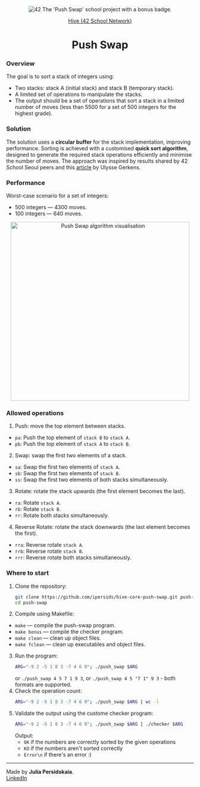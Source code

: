 <div align="center">
	<picture>
		<img src="https://github.com/ayogun/42-project-badges/blob/main/badges/push_swapm.png" alt="42 The 'Push Swap' school project with a bonus badge.">
	</picture>  

<p><a href="https://www.hive.fi/en/curriculum">Hive (42 School Network)</a></p>  

<h1>Push Swap</h1> 

</div>

### Overview
The goal is to sort a stack of integers using:   
* Two stacks: stack A (initial stack) and stack B (temporary stack).  
* A limited set of operations to manipulate the stacks.  
* The output should be a set of operations that sort a stack in a limited number of moves (less than 5500 for a set of 500 integers for the highest grade).

### Solution
The solution uses a **circular buffer** for the stack implementation, improving performance. Sorting is achieved with a customised **quick sort algorithm**, designed to generate the required stack operations efficiently and minimise the number of moves. The approach was inspired by results shared by 42 School Seoul peers and this [article](https://medium.com/@ulysse.gerkens/push-swap-in-less-than-4200-operations-c292f034f6c0) by Ulysse Gerkens.   

### Performance  
Worst-case scenario for a set of integers:  
* 500 integers — 4300 moves.  
* 100 integers — 640 moves.  


<div align="center">
<picture>
		<img src="https://github.com/ipersids/ipersids/blob/main/assets/hive-repo-assets/push-swap.gif" alt="Push Swap algorithm visualisation" height=480>
</picture>  
</div>

### Allowed operations  
1) Push: move the top element between stacks.  
  * `pa`: Push the top element of `stack B` to `stack A`.  
  * `pb`: Push the top element of `stack A` to `stack B`.  
2) Swap: swap the first two elements of a stack.  
  * `sa`: Swap the first two elements of `stack A`.  
  * `sb`: Swap the first two elements of `stack B`.  
  * `ss`: Swap the first two elements of both stacks simultaneously.  
3) Rotate: rotate the stack upwards (the first element becomes the last).  
  * `ra`: Rotate `stack A`.  
  * `rb`: Rotate `stack B`.  
  * `rr`: Rotate both stacks simultaneously.  
4) Reverse Rotate: rotate the stack downwards (the last element becomes the first).  
  * `rra`: Reverse rotate `stack A`.  
  * `rrb`: Reverse rotate `stack B`.  
  * `rrr`: Reverse rotate both stacks simultaneously.

### Where to start  
1. Clone the repository:  
   ```bash
   git clone https://github.com/ipersids/hive-core-push-swap.git push-swap
   cd push-swap
   ```
2. Compile using Makefile:  
  * `make` — compile the push-swap program.  
  * `make bonus` — compile the checker program.  
  * `make clean` — clean up object files.  
  * `make fclean` — clean up executables and object files.  

3. Run the program:  
   ```bash
   ARG="-9 2 -5 1 8 3 -7 4 6 0"; ./push_swap $ARG
   ```
   or `./push_swap 4 5 7 1 9 3`, or `./push_swap 4 5 "7 1" 9 3` - both formats are supported.
5. Check the operation count:  
   ```bash
   ARG="-9 2 -5 1 8 3 -7 4 6 0"; ./push_swap $ARG | wc -l
   ``` 
7. Validate the output using the custome checker program:  
   ```bash
   ARG="-9 2 -5 1 8 3 -7 4 6 0"; ./push_swap $ARG | ./checker $ARG
   ```
   Output:  
   * `OK` if the numbers are correctly sorted by the given operations  
   * `KO` if the numbers aren't sorted correctly  
   * `Error\n` if there's an error :)  

______________  
Made by **Julia Persidskaia**.    
[LinkedIn](https://www.linkedin.com/in/iuliia-persidskaia/)  
